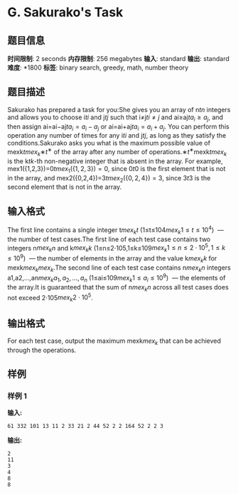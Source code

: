 # G. Sakurako's Task

## 题目信息

**时间限制**: 2 seconds
**内存限制**: 256 megabytes
**输入**: standard
**输出**: standard
**难度**: *1800
**标签**: binary search, greedy, math, number theory

## 题目描述

Sakurako has prepared a task for you:She gives you an array of n$t$$n$ integers and allows you to choose i$t$$i$ and j$t$$j$ such that i≠j$t$$i \neq j$ and ai≥aj$t$$a_i \ge a_j$, and then assign ai=ai−aj$t$$a_i = a_i - a_j$ or ai=ai+aj$t$$a_i = a_i + a_j$. You can perform this operation any number of times for any i$t$$i$ and j$t$$j$, as long as they satisfy the conditions.Sakurako asks you what is the maximum possible value of mexk$t$$mex_k$∗$t$$^{\text{∗}}$ of the array after any number of operations.∗$t$$^{\text{∗}}$mexk$t$$mex_k$ is the k$t$$k$-th non-negative integer that is absent in the array. For example, mex1({1,2,3})=0$t$$mex_1(\{1,2,3 \})=0$, since 0$t$$0$ is the first element that is not in the array, and mex2({0,2,4})=3$t$$mex_2(\{0,2,4 \})=3$, since 3$t$$3$ is the second element that is not in the array.

## 输入格式

The first line contains a single integer t$mex_k$$t$ (1≤t≤104$mex_k$$1\le t\le 10^4$)  — the number of test cases.The first line of each test case contains two integers n$mex_k$$n$ and k$mex_k$$k$ (1≤n≤2⋅105,1≤k≤109$mex_k$$1\le n\le 2\cdot 10^5,1\le k\le 10^9$)  — the number of elements in the array and the value k$mex_k$$k$ for mexk$mex_k$$mex_k$.The second line of each test case contains n$mex_k$$n$ integers a1,a2,…,an$mex_k$$a_1, a_2, \dots,a_n$ (1≤ai≤109$mex_k$$1\le a_i\le 10^9$)  — the elements of the array.It is guaranteed that the sum of n$mex_k$$n$ across all test cases does not exceed 2⋅105$mex_k$$2\cdot 10^5$.

## 输出格式

For each test case, output the maximum mexk$mex_k$ that can be achieved through the operations.

## 样例

### 样例 1

**输入:**
```
61 332 101 13 11 2 33 21 2 44 52 2 2 164 52 2 2 3
```

**输出:**
```
2
11
3
4
8
8
```
